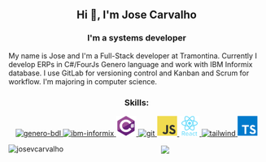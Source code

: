 <h2 align="center">Hi 👋, I'm Jose Carvalho</h2>
<h3 align="center">I'm a systems developer</h3>

<p>My name is Jose and I'm a Full-Stack developer at Tramontina. Currently I develop ERPs in C#/FourJs Genero language and work with IBM Informix database. I use GitLab for versioning control and Kanban and Scrum for workflow. I'm majoring in computer science.</p>

<div align="center">
  <h3 >Skills:</h3>
  <p> 
    <a href="https://4js.com" target="_blank" rel="noreferrer"> <img src="https://avatars.githubusercontent.com/u/15048951?s=200&amp;v=4" alt="genero-bdl" width="40" height="40"> </a>
    <a href="https://www.ibm.com/products/informix" target="_blank" rel="noreferrer"> <img src="https://camo.githubusercontent.com/a85eea97365c76656e90ef3a4fc31c3864861b766a4ef418b4e4f04d412f77ba/68747470733a2f2f75706c6f61642e77696b696d656469612e6f72672f77696b6970656469612f636f6d6d6f6e732f7468756d622f352f35312f49424d5f6c6f676f2e7376672f31323070782d49424d5f6c6f676f2e7376672e706e67" alt="ibm-informix" width="40" height="40"> </a>
    <a href="https://www.w3schools.com/cs/" target="_blank" rel="noreferrer"> <img src="https://raw.githubusercontent.com/devicons/devicon/master/icons/csharp/csharp-original.svg" alt="csharp" width="40" height="40"/> </a> 
    <a href="https://git-scm.com/" target="_blank" rel="noreferrer"> <img src="https://www.vectorlogo.zone/logos/git-scm/git-scm-icon.svg" alt="git" width="40" height="40"/> </a> 
    <a href="https://developer.mozilla.org/en-US/docs/Web/JavaScript" target="_blank" rel="noreferrer"> <img src="https://raw.githubusercontent.com/devicons/devicon/master/icons/javascript/javascript-original.svg" alt="javascript" width="40" height="40"/> </a> 
    <a href="https://reactjs.org/" target="_blank" rel="noreferrer"> <img src="https://raw.githubusercontent.com/devicons/devicon/master/icons/react/react-original-wordmark.svg" alt="react" width="40" height="40"/> </a> 
    <a href="https://tailwindcss.com/" target="_blank" rel="noreferrer"> <img src="https://www.vectorlogo.zone/logos/tailwindcss/tailwindcss-icon.svg" alt="tailwind" width="40" height="40"/> </a> 
    <a href="https://www.typescriptlang.org/" target="_blank" rel="noreferrer"> <img src="https://raw.githubusercontent.com/devicons/devicon/master/icons/typescript/typescript-original.svg" alt="typescript" width="40" height="40"/> </a> 
  </p>
  <p><img align="left" src="https://github-readme-stats.vercel.app/api?username=josevcarvalho&show_icons=true&count_private=true&hide_border=true&title_color=af64ff&icon_color=ff6207&text_color=c9d1d9&bg_color=0d1117" alt="josevcarvalho" /></p>
  <p>&nbsp;<img align="center" src="https://github-readme-stats.vercel.app/api/top-langs/?username=josevcarvalho&layout=compact&hide_border=true&title_color=af64ff&text_color=c9d1d9&bg_color=0d1117" /></p>
</div>
